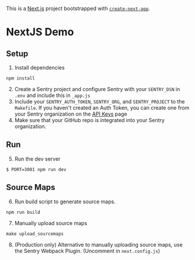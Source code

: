 This is a [Next.js](https://nextjs.org/) project bootstrapped with [`create-next-app`](https://github.com/zeit/next.js/tree/canary/packages/create-next-app).

# NextJS Demo

## Setup

1. Install dependencies
```
npm install
```

2. Create a Sentry project and configure Sentry with your `SENTRY_DSN` in `.env` and include this in `_app.js`
3. Include your `SENTRY_AUTH_TOKEN`, `SENTRY_ORG`, and `SENTRY_PROJECT` to the `Makefile`. If you haven't created an Auth Token, you can create one from your Sentry organization on the [API Keys](https://sentry.io/settings/account/api/auth-tokens/) page 
4. Make sure that your GitHub repo is integrated into your Sentry organization.

## Run
5. Run the dev server
```
$ PORT=3001 npm run dev
```

## Source Maps
6. Run build script to generate source maps. 
```
npm run build
```

7. Manually upload source maps
```
make upload_sourcemaps
```

8. (Production only) Alternative to manually uploading source maps, use the Sentry Webpack Plugin. (Uncomment in `next.config.js`)


